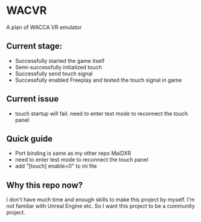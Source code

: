 # WACVR
A plan of WACCA VR emulator

## Current stage:
- Successfully started the game itself
- Semi-successfully initialized touch
- Successfully send touch signal
- Successfully enabled Freeplay and tested the touch signal in game

## Current issue
- touch startup will fail. need to enter test mode to reconnect the touch panel

## Quick guide
- Port binding is same as my other repo MaiDXR
- need to enter test mode to reconnect the touch panel
- add "[touch] enable=0" to ini file

## Why this repo now?
I don't have much time and enough skills to make this project by myself. I'm not familiar with Unreal Engine etc. So I want this project to be a community project.
